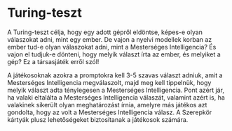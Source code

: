 # Turing-teszt

A Turing-teszt célja, hogy egy adott gépről eldöntse, képes-e olyan válaszokat adni, mint egy ember. De vajon a nyelvi modellek korban az ember tud-e olyan válaszokat adni, mint a Mesterséges Intelligencia? És vajon el tudjuk-e dönteni, hogy melyik választ írta az ember, és melyiket a gép? Ez a társasjáték erről szól!

A játékosoknak azokra a promptokra kell 3-5 szavas választ adniuk, amit a Mesterséges Intelligencia megválaszolt, majd meg kell tippelnük, hogy melyik választ adta ténylegesen a Mesterséges Intelligencia. Pont azért jár, ha valaki eltalálta a Mesterséges Intelligencia válaszát, valamint azért is, ha valakinek sikerült olyan meghatározást írnia, amelyre más játékos azt gondolta, hogy az volt a Mesterséges Intelligencia válasz. A Szerepkör kártyák plusz lehetőségeket biztosítanak a játékosok számára.
